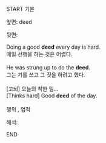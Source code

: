 START
기본

앞면:
deed


뒷면:
<div>Doing a good <strong>deed</strong> every day is hard. </div><div><div>매일 선행을 하는 것은 어렵다.</div></div><div><br></div><div><div>He was strung up to do the <strong>deed</strong>. </div><div><div>그는 기를 쓰고 그 짓을 하려고 했다.</div></div></div><div><br></div><div><div><div>[고뇌] 오늘의 착한 일...</div></div><div><div>[Thinks hard] Good <strong>deed</strong> of the day.</div></div></div><div><br></div><div>행위 , 업적</div>


해석:

END